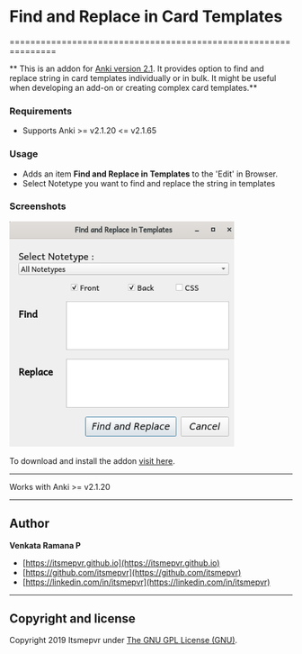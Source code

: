 
# Find and Replace in Card Templates
===============================================================

** This is an addon for [Anki version 2.1](https://apps.ankiweb.net/). It provides option to find and replace string in card templates individually or in bulk. It might be useful when developing an add-on or creating complex card templates.**

### Requirements
* Supports Anki >= v2.1.20 <= v2.1.65

### Usage
* Adds an item <b>Find and Replace in Templates</b> to the 'Edit' in Browser.
* Select Notetype you want to find and replace the string in templates

### Screenshots
<img src='./screenshot/screenshot.png' style='width:400px;height:400px' />

To download and install the addon [visit here](https://ankiweb.net/shared/info/992153575).
****
Works with Anki >= v2.1.20

------

## Author

**Venkata Ramana P**

+ [https://itsmepvr.github.io](https://itsmepvr.github.io)
+ [https://github.com/itsmepvr](https://github.com/itsmepvr)
+ [https://linkedin.com/in/itsmepvr](https://linkedin.com/in/itsmepvr)


------

## Copyright and license

Copyright 2019 Itsmepvr under [The GNU GPL License (GNU)](LICENSE).
